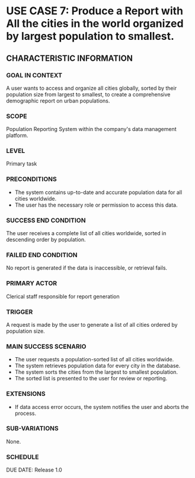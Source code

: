 # USE CASE 7: Produce a Report with All the cities in the world organized by largest population to smallest.

## CHARACTERISTIC INFORMATION

### GOAL IN CONTEXT

A user wants to access and organize all cities globally, sorted by their population size from largest to smallest, to create a comprehensive demographic report on urban populations.

### SCOPE

Population Reporting System within the company's data management platform.

### LEVEL

Primary task

### PRECONDITIONS

- The system contains up-to-date and accurate population data for all cities worldwide.
- The user has the necessary role or permission to access this data.

### SUCCESS END CONDITION

The user receives a complete list of all cities worldwide, sorted in descending order by population.

### FAILED END CONDITION

No report is generated if the data is inaccessible, or retrieval fails.

### PRIMARY ACTOR

Clerical staff responsible for report generation

### TRIGGER

A request is made by the user to generate a list of all cities ordered by population size.

### MAIN SUCCESS SCENARIO

- The user requests a population-sorted list of all cities worldwide.
- The system retrieves population data for every city in the database.
- The system sorts the cities from the largest to smallest population.
- The sorted list is presented to the user for review or reporting.

### EXTENSIONS

- If data access error occurs, the system notifies the user and aborts the process.

### SUB-VARIATIONS

None.

### SCHEDULE

DUE DATE: Release 1.0